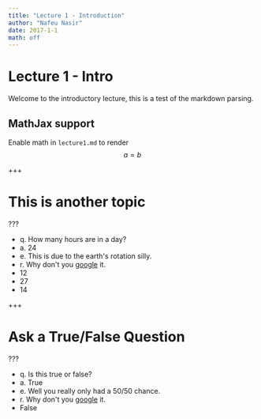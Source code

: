 ```yaml
---
title: "Lecture 1 - Introduction"
author: "Nafeu Nasir"
date: 2017-1-1
math: off
---
```


# Lecture 1 - Intro

Welcome to the introductory lecture, this is a test of the markdown parsing.

## MathJax support

Enable math in `lecture1.md` to render $$ a = b $$

+++

# This is another topic

???
- q. How many hours are in a day?
- a. 24
- e. This is due to the earth's rotation silly.
- r. Why don't you [google](http://google.ca) it.
- 12
- 27
- 14

+++

# Ask a True/False Question

???
- q. Is this true or false?
- a. True
- e. Well you really only had a 50/50 chance.
- r. Why don't you [google](http://google.ca) it.
- False